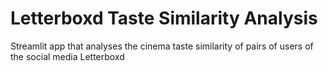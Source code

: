 # Letterboxd Taste Similarity Analysis

Streamlit app that analyses the cinema taste similarity of pairs of users of the social media Letterboxd 

